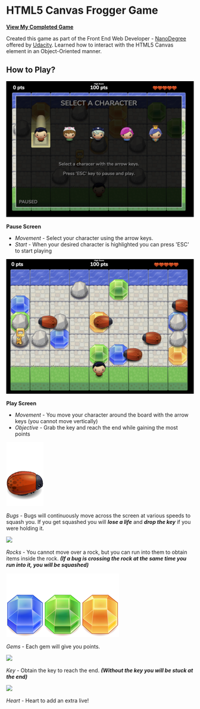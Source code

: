 HTML5 Canvas Frogger Game
======================
**[View My Completed Game](https://coltonehrman.github.io/udacity-canvas-game)**

Created this game as part of the Front End Web Developer - [NanoDegree](https://www.udacity.com/course/front-end-web-developer-nanodegree--nd0011) offered by [Udacity]([https://www.udacity.com/). Learned how to interact with the HTML5 Canvas element in an Object-Oriented manner.

## How to Play?
<img src="screenshots/pause_screen.png" />

**Pause Screen**
- *Movement* - Select your character using the arrow keys.
- *Start* - When your desired character is highlighted you can press 'ESC' to start playing

<img src="screenshots/play_screen.png" />

**Play Screen**
- *Movement* - You move your character around the board with the arrow keys (you cannot move vertically)
- *Objective* - Grab the key and reach the end while gaining the most points

<img src="images/enemy-bug-face-right.png" />

*Bugs* - Bugs will continuously move across the screen at various speeds to squash you. If you get squashed you will ***lose a life*** and ***drop the key*** if you were holding it.

<img src="images/stone-block.png" />

*Rocks* - You cannot move over a rock, but you can run into them to obtain items inside the rock. ***(If a bug is crossing the rock at the same time you run into it, you will be squashed)***

<img src="images/Gem-Blue.png" align="left" />
<img src="images/Gem-Green.png" align="left" />
<img src="images/Gem-Orange.png" />

*Gems* - Each gem will give you points.

<img src="images/Key.png" />

*Key* - Obtain the key to reach the end. ***(Without the key you will be stuck at the end)***

<img src="images/Heart.png" />

*Heart* - Heart to add an extra live!
